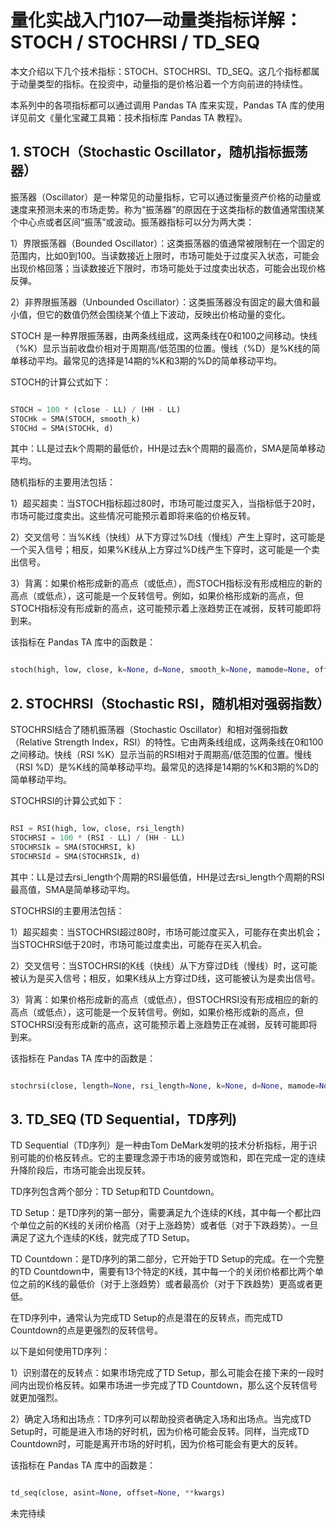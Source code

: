 # 量化实战入门107—动量类指标详解：STOCH / STOCHRSI / TD_SEQ 


本文介绍以下几个技术指标：STOCH、STOCHRSI、TD_SEQ。这几个指标都属于动量类型的指标。在投资中，动量指的是价格沿着一个方向前进的持续性。

本系列中的各项指标都可以通过调用 Pandas TA 库来实现，Pandas TA 库的使用详见前文《量化宝藏工具箱：技术指标库 Pandas TA 教程》。
## 1. STOCH（Stochastic Oscillator，随机指标振荡器）

振荡器（Oscillator）是一种常见的动量指标，它可以通过衡量资产价格的动量或速度来预测未来的市场走势。称为“振荡器”的原因在于这类指标的数值通常围绕某个中心点或者区间“振荡”或波动。振荡器指标可以分为两大类：

1）界限振荡器（Bounded Oscillator）：这类振荡器的值通常被限制在一个固定的范围内，比如0到100。当读数接近上限时，市场可能处于过度买入状态，可能会出现价格回落；当读数接近下限时，市场可能处于过度卖出状态，可能会出现价格反弹。

2）非界限振荡器（Unbounded Oscillator）：这类振荡器没有固定的最大值和最小值，但它的数值仍然会围绕某个值上下波动，反映出价格动量的变化。

STOCH 是一种界限振荡器，由两条线组成，这两条线在0和100之间移动。快线（%K）显示当前收盘价相对于周期高/低范围的位置。慢线（%D）是%K线的简单移动平均。最常见的选择是14期的%K和3期的%D的简单移动平均。

STOCH的计算公式如下：

```python 

STOCH = 100 * (close - LL) / (HH - LL)
STOCHk = SMA(STOCH, smooth_k)
STOCHd = SMA(STOCHk, d)

```

其中：LL是过去k个周期的最低价，HH是过去k个周期的最高价，SMA是简单移动平均。

随机指标的主要用法包括：

1）超买超卖：当STOCH指标超过80时，市场可能过度买入，当指标低于20时，市场可能过度卖出。这些情况可能预示着即将来临的价格反转。

2）交叉信号：当%K线（快线）从下方穿过%D线（慢线）产生上穿时，这可能是一个买入信号；相反，如果%K线从上方穿过%D线产生下穿时，这可能是一个卖出信号。

3）背离：如果价格形成新的高点（或低点），而STOCH指标没有形成相应的新的高点（或低点），这可能是一个反转信号。例如，如果价格形成新的高点，但STOCH指标没有形成新的高点，这可能预示着上涨趋势正在减弱，反转可能即将到来。

该指标在 Pandas TA 库中的函数是：

```python 

stoch(high, low, close, k=None, d=None, smooth_k=None, mamode=None, offset=None, **kwargs)

```

## 2. STOCHRSI（Stochastic RSI，随机相对强弱指数）

STOCHRSI结合了随机振荡器（Stochastic Oscillator）和相对强弱指数（Relative Strength Index，RSI）的特性。它由两条线组成，这两条线在0和100之间移动。快线（RSI %K）显示当前的RSI相对于周期高/低范围的位置。慢线（RSI %D）是%K线的简单移动平均。最常见的选择是14期的%K和3期的%D的简单移动平均。

STOCHRSI的计算公式如下：

```python 

RSI = RSI(high, low, close, rsi_length)
STOCHRSI = 100 * (RSI - LL) / (HH - LL)
STOCHRSIk = SMA(STOCHRSI, k)
STOCHRSId = SMA(STOCHRSIk, d)

```

其中：LL是过去rsi_length个周期的RSI最低值，HH是过去rsi_length个周期的RSI最高值，SMA是简单移动平均。

STOCHRSI的主要用法包括：

1）超买超卖：当STOCHRSI超过80时，市场可能过度买入，可能存在卖出机会；当STOCHRSI低于20时，市场可能过度卖出，可能存在买入机会。

2）交叉信号：当STOCHRSI的K线（快线）从下方穿过D线（慢线）时，这可能被认为是买入信号；相反，如果K线从上方穿过D线，这可能被认为是卖出信号。

3）背离：如果价格形成新的高点（或低点），但STOCHRSI没有形成相应的新的高点（或低点），这可能是一个反转信号。例如，如果价格形成新的高点，但STOCHRSI没有形成新的高点，这可能预示着上涨趋势正在减弱，反转可能即将到来。

该指标在 Pandas TA 库中的函数是：

```python 

stochrsi(close, length=None, rsi_length=None, k=None, d=None, mamode=None, offset=None, **kwargs)

```
## 3. TD_SEQ (TD Sequential，TD序列)
TD Sequential（TD序列）是一种由Tom DeMark发明的技术分析指标，用于识别可能的价格反转点。它的主要理念源于市场的疲劳或饱和，即在完成一定的连续升降阶段后，市场可能会出现反转。

TD序列包含两个部分：TD Setup和TD Countdown。

TD Setup：是TD序列的第一部分，需要满足九个连续的K线，其中每一个都比四个单位之前的K线的关闭价格高（对于上涨趋势）或者低（对于下跌趋势）。一旦满足了这九个连续的K线，就完成了TD Setup。

TD Countdown：是TD序列的第二部分，它开始于TD Setup的完成。在一个完整的TD Countdown中，需要有13个特定的K线，其中每一个的关闭价格都比两个单位之前的K线的最低价（对于上涨趋势）或者最高价（对于下跌趋势）更高或者更低。

在TD序列中，通常认为完成TD Setup的点是潜在的反转点，而完成TD Countdown的点是更强烈的反转信号。

以下是如何使用TD序列：

1）识别潜在的反转点：如果市场完成了TD Setup，那么可能会在接下来的一段时间内出现价格反转。如果市场进一步完成了TD Countdown，那么这个反转信号就更加强烈。

2）确定入场和出场点：TD序列可以帮助投资者确定入场和出场点。当完成TD Setup时，可能是进入市场的好时机，因为价格可能会反转。同样，当完成TD Countdown时，可能是离开市场的好时机，因为价格可能会有更大的反转。

该指标在 Pandas TA 库中的函数是：

```python 

td_seq(close, asint=None, offset=None, **kwargs)

```

未完待续